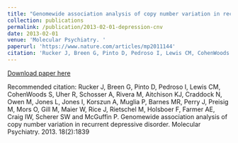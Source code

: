 ```yaml
---
title: "Genomewide association analysis of copy number variation in recurrent depressive disorder "
collection: publications
permalink: /publication/2013-02-01-depression-cnv
date: 2013-02-01
venue: 'Molecular Psychiatry. '
paperurl: 'https://www.nature.com/articles/mp2011144'
citation: 'Rucker J, Breen G, Pinto D, Pedroso I, Lewis CM, CohenWoods S, Uher R, Schosser A, Rivera M, Aitchison KJ, Craddock N, Owen M, Jones L, Jones I, Korszun A, Muglia P, Barnes MR, Perry J, Preisig M, Mors O, Gill M, Maier W, Rice J, Rietschel M, Holsboer F, Farmer AE, Craig IW, Scherer SW and McGuffin P. Genomewide association analysis of copy number variation in recurrent depressive disorder. Molecular Psychiatry. 2013. 18(2):1839 '
---
```


<a href='https://www.nature.com/articles/mp2011144'>Download paper here</a>

Recommended citation: Rucker J, Breen G, Pinto D, Pedroso I, Lewis CM, CohenWoods S, Uher R, Schosser A, Rivera M, Aitchison KJ, Craddock N, Owen M, Jones L, Jones I, Korszun A, Muglia P, Barnes MR, Perry J, Preisig M, Mors O, Gill M, Maier W, Rice J, Rietschel M, Holsboer F, Farmer AE, Craig IW, Scherer SW and McGuffin P. Genomewide association analysis of copy number variation in recurrent depressive disorder. Molecular Psychiatry. 2013. 18(2):1839 